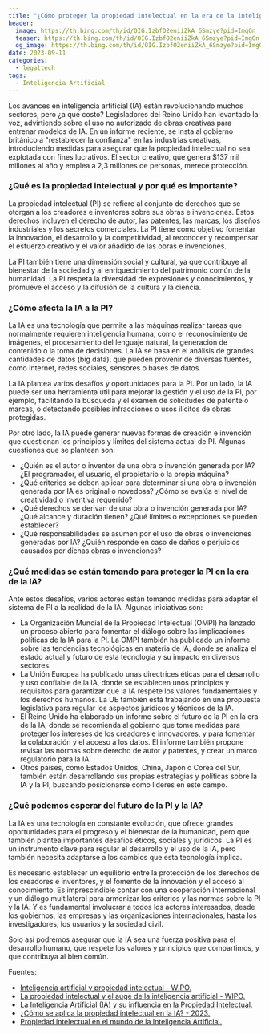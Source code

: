 ```yaml
---
title: "¿Cómo proteger la propiedad intelectual en la era de la inteligencia artificial?"
header:
  image: https://th.bing.com/th/id/OIG.IzbfO2eniiZkA_6Smzye?pid=ImgGn
  teaser: https://th.bing.com/th/id/OIG.IzbfO2eniiZkA_6Smzye?pid=ImgGn
  og_image: https://th.bing.com/th/id/OIG.IzbfO2eniiZkA_6Smzye?pid=ImgGn
date: 2023-09-11
categories:
  - legaltech
tags:
  - Inteligencia Artificial
---
```


Los avances en inteligencia artificial (IA) están revolucionando muchos sectores, pero ¿a qué costo? Legisladores del Reino Unido han levantado la voz, advirtiendo sobre el uso no autorizado de obras creativas para entrenar modelos de IA. En un informe reciente, se insta al gobierno británico a "restablecer la confianza" en las industrias creativas, introduciendo medidas para asegurar que la propiedad intelectual no sea explotada con fines lucrativos. El sector creativo, que genera $137 mil millones al año y emplea a 2,3 millones de personas, merece protección.

### ¿Qué es la propiedad intelectual y por qué es importante?

La propiedad intelectual (PI) se refiere al conjunto de derechos que se otorgan a los creadores e inventores sobre sus obras e invenciones. Estos derechos incluyen el derecho de autor, las patentes, las marcas, los diseños industriales y los secretos comerciales. La PI tiene como objetivo fomentar la innovación, el desarrollo y la competitividad, al reconocer y recompensar el esfuerzo creativo y el valor añadido de las obras e invenciones.

La PI también tiene una dimensión social y cultural, ya que contribuye al bienestar de la sociedad y al enriquecimiento del patrimonio común de la humanidad. La PI respeta la diversidad de expresiones y conocimientos, y promueve el acceso y la difusión de la cultura y la ciencia.

### ¿Cómo afecta la IA a la PI?

La IA es una tecnología que permite a las máquinas realizar tareas que normalmente requieren inteligencia humana, como el reconocimiento de imágenes, el procesamiento del lenguaje natural, la generación de contenido o la toma de decisiones. La IA se basa en el análisis de grandes cantidades de datos (big data), que pueden provenir de diversas fuentes, como Internet, redes sociales, sensores o bases de datos.

La IA plantea varios desafíos y oportunidades para la PI. Por un lado, la IA puede ser una herramienta útil para mejorar la gestión y el uso de la PI, por ejemplo, facilitando la búsqueda y el examen de solicitudes de patente o marcas, o detectando posibles infracciones o usos ilícitos de obras protegidas.

Por otro lado, la IA puede generar nuevas formas de creación e invención que cuestionan los principios y límites del sistema actual de PI. Algunas cuestiones que se plantean son:

- ¿Quién es el autor o inventor de una obra o invención generada por IA? ¿El programador, el usuario, el propietario o la propia máquina?
- ¿Qué criterios se deben aplicar para determinar si una obra o invención generada por IA es original o novedosa? ¿Cómo se evalúa el nivel de creatividad o inventiva requerido?
- ¿Qué derechos se derivan de una obra o invención generada por IA? ¿Qué alcance y duración tienen? ¿Qué límites o excepciones se pueden establecer?
- ¿Qué responsabilidades se asumen por el uso de obras o invenciones generadas por IA? ¿Quién responde en caso de daños o perjuicios causados por dichas obras o invenciones?

### ¿Qué medidas se están tomando para proteger la PI en la era de la IA?

Ante estos desafíos, varios actores están tomando medidas para adaptar el sistema de PI a la realidad de la IA. Algunas iniciativas son:

- La Organización Mundial de la Propiedad Intelectual (OMPI) ha lanzado un proceso abierto para fomentar el diálogo sobre las implicaciones políticas de la IA para la PI. La OMPI también ha publicado un informe sobre las tendencias tecnológicas en materia de IA, donde se analiza el estado actual y futuro de esta tecnología y su impacto en diversos sectores.
- La Unión Europea ha publicado unas directrices éticas para el desarrollo y uso confiable de la IA, donde se establecen unos principios y requisitos para garantizar que la IA respete los valores fundamentales y los derechos humanos. La UE también está trabajando en una propuesta legislativa para regular los aspectos jurídicos y técnicos de la IA.
- El Reino Unido ha elaborado un informe sobre el futuro de la PI en la era de la IA, donde se recomienda al gobierno que tome medidas para proteger los intereses de los creadores e innovadores, y para fomentar la colaboración y el acceso a los datos. El informe también propone revisar las normas sobre derecho de autor y patentes, y crear un marco regulatorio para la IA.
- Otros países, como Estados Unidos, China, Japón o Corea del Sur, también están desarrollando sus propias estrategias y políticas sobre la IA y la PI, buscando posicionarse como líderes en este campo.

### ¿Qué podemos esperar del futuro de la PI y la IA?

La IA es una tecnología en constante evolución, que ofrece grandes oportunidades para el progreso y el bienestar de la humanidad, pero que también plantea importantes desafíos éticos, sociales y jurídicos. La PI es un instrumento clave para regular el desarrollo y el uso de la IA, pero también necesita adaptarse a los cambios que esta tecnología implica.

Es necesario establecer un equilibrio entre la protección de los derechos de los creadores e inventores, y el fomento de la innovación y el acceso al conocimiento. Es imprescindible contar con una cooperación internacional y un diálogo multilateral para armonizar los criterios y las normas sobre la PI y la IA. Y es fundamental involucrar a todos los actores interesados, desde los gobiernos, las empresas y las organizaciones internacionales, hasta los investigadores, los usuarios y la sociedad civil.

Solo así podremos asegurar que la IA sea una fuerza positiva para el desarrollo humano, que respete los valores y principios que compartimos, y que contribuya al bien común.

Fuentes:


- [Inteligencia artificial y propiedad intelectual - WIPO. ](https://www.wipo.int/about-ip/es/artificial_intelligence/)
- [La propiedad intelectual y el auge de la inteligencia artificial - WIPO. ](https://www.wipo.int/wipo_magazine/es/2019/01/article_0001.html)
- [La Inteligencia Artificial (IA) y su influencia en la Propiedad Intelectual. ](https://luzuriagacastro.com/la-inteligencia-artificial-y-su-influencia-en-la-propiedad-intelectual/)
- [¿Cómo se aplica la propiedad intelectual en la IA? - 2023. ](https://masterinteligenciaartificial.com/la-propiedad-intelectual-en-la-ia/)
- [Propiedad intelectual en el mundo de la Inteligencia Artificial. ](https://www.iprofesional.com/legales/360275-propiedad-intelectual-en-el-mundo-de-la-inteligencia-artificial)